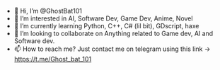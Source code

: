 - 👋 Hi, I’m @GhostBat101
- 👀 I’m interested in AI, Software Dev, Game Dev, Anime, Novel 
- 🌱 I’m currently learning Python, C++, C# (lil bit), GDscript, haxe
- 💞️ I’m looking to collaborate on Anything related to Game dev, AI and Software dev.
- 📫 How to reach me? Just contact me on telegram using this link -> https://t.me/Ghost_bat_101

<!---
GhostBat101/GhostBat101 is a ✨ special ✨ repository because its `README.md` (this file) appears on your GitHub profile.
You can click the Preview link to take a look at your changes.
--->
